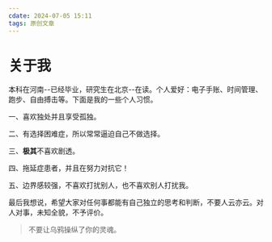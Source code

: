 ```yaml
---
cdate: 2024-07-05 15:11
tags: 原创文章 
---
```


# 关于我

本科在河南--已经毕业，研究生在北京--在读。个人爱好：电子手账、时间管理、跑步、自由搏击等。下面是我的一些个人习惯。

一、喜欢独处并且享受孤独。

二、有选择困难症，所以常常逼迫自己不做选择。

三、**极其**不喜欢剧透。

四、拖延症患者，并且在努力对抗它！

五、边界感较强，不喜欢打扰别人，也不喜欢别人打扰我。

最后我想说，希望大家对任何事都能有自己独立的思考和判断，不要人云亦云。对人对事，未知全貌，不予评价。

> 不要让乌鸦操纵了你的灵魂。